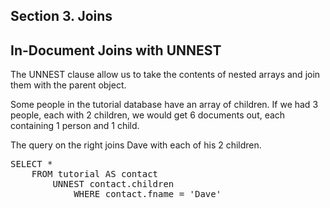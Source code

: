 ## Section 3. Joins

## In-Document Joins with UNNEST

The UNNEST clause allow us to take the contents of nested arrays and join them with the parent object.

Some people in the tutorial database have an array of children.  If we had 3 people, each with 2 children, we would get 6 documents out, each containing 1 person and 1 child.

The query on the right joins Dave with each of his 2 children.

<pre id="example">
SELECT * 
    FROM tutorial AS contact
    	UNNEST contact.children
        	WHERE contact.fname = 'Dave' 
</pre>
